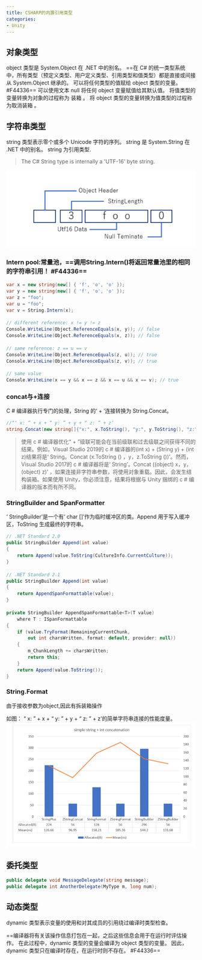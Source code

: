 ```yaml
---
title: CSHARP的内置引用类型
categories:
- Unity
---
```


## 对象类型
object 类型是 System.Object 在 .NET 中的别名。 ==在 C# 的统一类型系统中，所有类型（预定义类型、用户定义类型、引用类型和值类型）都是直接或间接从 System.Object 继承的。 可以将任何类型的值赋给 object 类型的变量。 #F44336== 可以使用文本 null 将任何 object 变量赋值给其默认值。 将值类型的变量转换为对象的过程称为 装箱 。 将 object 类型的变量转换为值类型的过程称为取消装箱 。

## 字符串类型

string 类型表示零个或多个 Unicode 字符的序列。 string 是 System.String 在 .NET 中的别名。
string 为引用类型.

> The C# String type is internally a 'UTF-16' byte string.

![核心结构](/img/1608707782744.png)

### Intern pool:常量池，==调用String.Intern()将返回常量池里的相同的字符串引用！ #F44336==

``` csharp
var x = new string(new[] { 'f', 'o', 'o' });
var y = new string(new[] { 'f', 'o', 'o' });
var z = "foo";
var u = "foo";
var v = String.Intern(x);
 
// different reference: x != y != z
Console.WriteLine(Object.ReferenceEquals(x, y)); // false
Console.WriteLine(Object.ReferenceEquals(x, z)); // false
 
// same reference: z == u == v
Console.WriteLine(Object.ReferenceEquals(z, u)); // true
Console.WriteLine(Object.ReferenceEquals(z, v)); // true
 
// same value
Console.WriteLine(x == y && x == z && x == u && x == v); // true
```

### concat与+连接

C # 编译器执行专门的处理，String 的‘ + ’连接转换为 String.Concat。


``` csharp
//“‘ x: ” + x + “ y: ” + y + “ z: ” + z’
string.Concat(new string[]{"x:", x.ToString(), "y:", y.ToString(), "z:", z.ToString() } );//与上面等价
```

> 使用 c # 编译器优化“ + ”级联可能会在当前级联和过去级联之间获得不同的结果。例如，Visual Studio 2019的 c # 编译器的(int x) + (String y) + (int z)结果将是‘ String。Concat (x.ToString () ，y，z.ToString ())’。然而，Visual Studio 2017的 c # 编译器将是‘ String’。Concat ((object) x，y，(object) z)’ ，如果连接非字符串参数，将使用对象重载。因此，会发生结构装箱。如果使用 Unity，你必须注意，结果将根据与 Unity 捆绑的 c # 编译器的版本而有所不同。

### StringBuilder and SpanFormatter

‘ StringBuilder’是一个有‘ char []’作为临时缓冲区的类。Append 用于写入缓冲区，ToString 生成最终的字符串。

``` csharp
// .NET Standard 2.0
public StringBuilder Append(int value)
{
    return Append(value.ToString(CultureInfo.CurrentCulture));
}
 
// .NET Standard 2.1
public StringBuilder Append(int value)
{
    return AppendSpanFormattable(value);
}
 
private StringBuilder AppendSpanFormattable<T>(T value)
    where T : ISpanFormattable
{
    if (value.TryFormat(RemainingCurrentChunk,
        out int charsWritten, format: default, provider: null))
    {
        m_ChunkLength += charsWritten;
        return this;
    }
    return Append(value.ToString());
}
```

### String.Format

由于接收参数为object,因此有拆装箱操作


如图： “ x: ” + x + “ y: ” + y + “ z: ” + z’的简单字符串连接的性能度量。
![各string方式性能对比](/img/1608709965913.png)

## 委托类型

``` csharp
public delegate void MessageDelegate(string message);
public delegate int AnotherDelegate(MyType m, long num);
```

## 动态类型

dynamic 类型表示变量的使用和对其成员的引用绕过编译时类型检查。 

==编译器将有关该操作信息打包在一起，之后这些信息会用于在运行时评估操作。 在此过程中，dynamic 类型的变量会编译为 object 类型的变量。 因此，dynamic 类型只在编译时存在，在运行时则不存在。 #F44336==